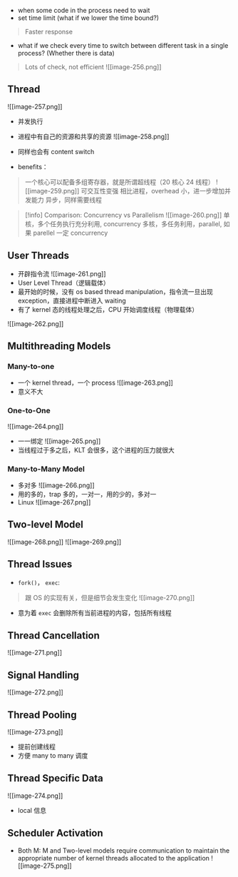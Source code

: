 * when some code in the process need to wait
* set time limit (what if we lower the time bound?)
> Faster response
* what if we check every time to switch between different task in a single process? (Whether there is data)
> Lots of check, not efficient
![[image-256.png]]

## Thread
![[image-257.png]]
* 并发执行
* 进程中有自己的资源和共享的资源
![[image-258.png]]

* 同样也会有 content switch
* benefits：
> 一个核心可以配备多组寄存器，就是所谓超线程（20 核心 24 线程）
![[image-259.png]]
> 可交互性变强
> 相比进程，overhead 小，进一步增加并发能力
> 异步，同样需要线程

> [!info] Comparison: Concurrency vs Parallelism
> ![[image-260.png]]
> 单核，多个任务执行充分利用, concurrency
> 多核，多任务利用，parallel, 如果 parellel 一定 concurrency



## User Threads
* 开辟指令流
![[image-261.png]]
* User Level Thread（逻辑载体）
* 最开始的时候，没有 os based thread manipulation，指令流一旦出现 exception，直接进程中断进入 waiting
* 有了 kernel 态的线程处理之后，CPU 开始调度线程（物理载体）

![[image-262.png]]

## Multithreading Models
### Many-to-one
* 一个 kernel thread，一个 process
![[image-263.png]]
* 意义不大

### One-to-One
![[image-264.png]]
* 一一绑定
![[image-265.png]]
* 当线程过于多之后，KLT 会很多，这个进程的压力就很大

### Many-to-Many Model
* 多对多
![[image-266.png]]
* 用的多的，trap 多的，一对一，用的少的，多对一
* Linux
![[image-267.png]]


## Two-level Model
![[image-268.png]]
![[image-269.png]]


## Thread Issues
* `fork()`， `exec`:
> 跟 OS 的实现有关，但是细节会发生变化
![[image-270.png]]
* 意为着 `exec` 会删除所有当前进程的内容，包括所有线程

## Thread Cancellation
![[image-271.png]]

## Signal Handling
![[image-272.png]]

## Thread Pooling

![[image-273.png]]
* 提前创建线程
* 方便 many to many 调度

## Thread Specific Data
![[image-274.png]]
* local 信息

## Scheduler Activation
* Both M: M and Two-level models require communication to maintain the appropriate number of kernel threads allocated to the application
![[image-275.png]]
